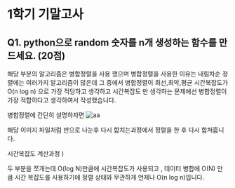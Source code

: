 1학기 기말고사
==============

Q1. python으로 random 숫자를 n개 생성하는 함수를 만드세요. (20점)
--------------------------------------------------------------

해당 부분의 알고리즘은 병합정렬을 사용 했으며 병합정렬을 사용한 이유는  내림차순 정렬에는
여러가지 알고리즘이 많은데 그 중에서 병합정렬이 최선,최악,평균 시간복잡도가 O(n log n) 으로 가장
적당하고 생각하고 시간복잡도 만 생각하는 문제에선 병합정렬이 가장 적합하다고 생각하여서 작성했습니다.


병합정렬에 간단히 설명하자면
![aa](https://user-images.githubusercontent.com/48937399/84622030-0f0f7000-af17-11ea-9e93-6e6b21eaed38.png)

해당 이미지 파일처럼 반으로 나눈후 다시 합치는과정에서 정렬을 한 후 다시 합쳐줍니다.

시간복잡도 계산과정 )

두 부분을 쪼개는데 O(log N)만큼에 시간복잡도가 사용되고 , 데이터 병합에 O(N) 만큼 시간 복잡도를 사용하기에 
정렬 상태와 무관하게 언제나 O(n log n)입니다.